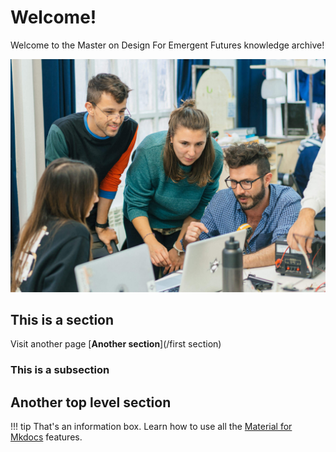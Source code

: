Welcome!
========

Welcome to the Master on Design For Emergent Futures knowledge archive! 

![](assets/images/people-working.jpg)

## This is a section

Visit another page [**Another section**](/first section)

### This is a subsection

## Another top level section

!!! tip
    That's an information box. Learn how to use all the [Material for Mkdocs](https://squidfunk.github.io/mkdocs-material/reference/) features.


